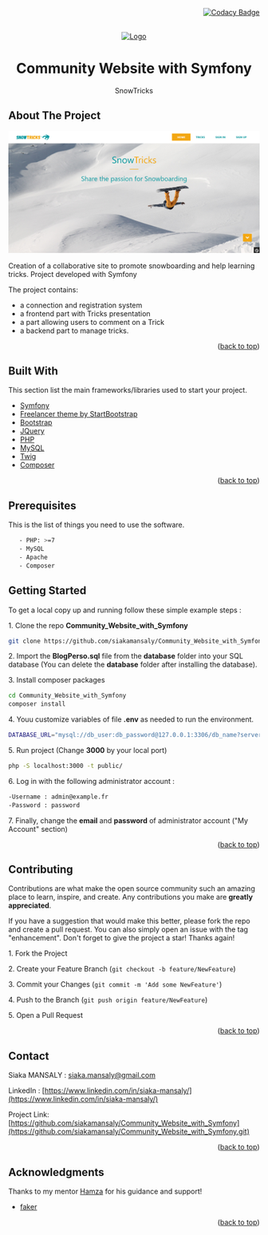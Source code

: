 <div id="top"></div>
<div align="right">

[![Codacy Badge](https://app.codacy.com/project/badge/Grade/84e30cbee58949cbad70ebaef13a299c)](https://www.codacy.com/gh/siakamansaly/Community_Website_with_Symfony/dashboard?utm_source=github.com&amp;utm_medium=referral&amp;utm_content=siakamansaly/Community_Website_with_Symfony&amp;utm_campaign=Badge_Grade)

</div>
<!-- PROJECT LOGO -->
<br />
<div align="center">
  <a href="https://github.com/siakamansaly/Blog_PHP_MVC">
    <img src="public/favicon.ico" alt="Logo">
  </a>
  <h1 align="center">Community Website with Symfony</h1>
  <p align="center">
    SnowTricks
  </p>
</div>

<!-- ABOUT THE PROJECT -->
## About The Project

<div align="center">
    <img src="public/Screenshot.png" alt="Screenshot" width="700px">
</div>
<p>Creation of a collaborative site to promote snowboarding and help learning tricks. Project developed with Symfony</p>
<p>The project contains:</p>
<ul>
  <li>a connection and registration system</li>
  <li>a frontend part with Tricks presentation </li>
  <li>a part allowing users to comment on a Trick</li>
  <li>a backend part to manage tricks.</li>
</ul>

<p align="right">(<a href="#top">back to top</a>)</p>

<!-- Built With -->
## Built With

This section list the main frameworks/libraries used to start your project.
<ul>
  <li><a href="https://symfony.com/doc/5.4/index.html" target="_blank">Symfony</a></li>
  <li><a href="https://startbootstrap.com/theme/freelancer" target="_blank">Freelancer theme by StartBootstrap</a></li>
  <li><a href="https://getbootstrap.com/" target="_blank">Bootstrap</a></li>
  <li><a href="https://jquery.com" target="_blank">JQuery</a></li>
  <li><a href="https://www.php.net/" target="_blank">PHP</a></li>
  <li><a href="https://www.mysql.com/fr/">MySQL</a></li>
  <li><a href="https://twig.symfony.com/" target="_blank">Twig</a></li>
  <li><a href="https://getcomposer.org/" target="_blank">Composer</a></li>
</ul>

<p align="right">(<a href="#top">back to top</a>)</p>

<!-- Prerequisites -->
## Prerequisites

This is the list of things you need to use the software.
   ```sh
      - PHP: >=7
      - MySQL
      - Apache
      - Composer
   ```
<!-- GETTING STARTED -->
## Getting Started

To get a local copy up and running follow these simple example steps :

1.&nbsp;Clone the repo **Community_Website_with_Symfony**
   ```sh
   git clone https://github.com/siakamansaly/Community_Website_with_Symfony.git
   ```

2.&nbsp;Import the **BlogPerso.sql** file from the **database** folder into your SQL database (You can delete the **database** folder after installing the database).

3.&nbsp;Install composer packages
   ```sh
   cd Community_Website_with_Symfony
   composer install
   ```
4.&nbsp;Youu customize variables of file **.env** as needed to run the environment.
   ```sh
   DATABASE_URL="mysql://db_user:db_password@127.0.0.1:3306/db_name?serverVersion=5.7&charset=utf8mb4"
   ```

5.&nbsp;Run project (Change **3000** by your local port)
   ```sh
   php -S localhost:3000 -t public/
   ```

6.&nbsp;Log in with the following administrator account :
   ```sh
   -Username : admin@example.fr
   -Password : password
   ```

7.&nbsp;Finally, change the **email** and **password** of administrator account ("My Account" section)

<p align="right">(<a href="#top">back to top</a>)</p>

<!-- CONTRIBUTING -->
## Contributing

Contributions are what make the open source community such an amazing place to learn, inspire, and create. Any contributions you make are **greatly appreciated**.

If you have a suggestion that would make this better, please fork the repo and create a pull request. You can also simply open an issue with the tag "enhancement".
Don't forget to give the project a star! Thanks again!

1.&nbsp;Fork the Project

2.&nbsp;Create your Feature Branch (`git checkout -b feature/NewFeature`)

3.&nbsp;Commit your Changes (`git commit -m 'Add some NewFeature'`)

4.&nbsp;Push to the Branch (`git push origin feature/NewFeature`)

5.&nbsp;Open a Pull Request

<p align="right">(<a href="#top">back to top</a>)</p>

<!-- CONTACT -->
## Contact

Siaka MANSALY : [siaka.mansaly@gmail.com](siaka.mansaly@gmail.com) 

LinkedIn : [https://www.linkedin.com/in/siaka-mansaly/](https://www.linkedin.com/in/siaka-mansaly/)

Project Link: [https://github.com/siakamansaly/Community_Website_with_Symfony](https://github.com/siakamansaly/Community_Website_with_Symfony.git)
              
<p align="right">(<a href="#top">back to top</a>)</p>

## Acknowledgments

Thanks to my mentor [Hamza](https://github.com/Hamzasakrani) for his guidance and support!

<ul>
  <li><a href="https://symfony.com/doc/current/components/http_foundation.html" target="_blank">faker</a></li>
</ul>

<p align="right">(<a href="#top">back to top</a>)</p>

